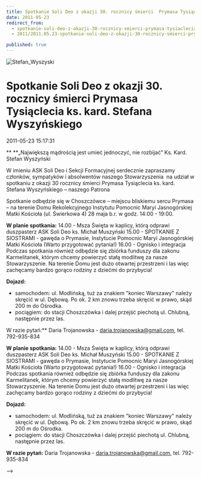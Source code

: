 ```yaml
---
title: Spotkanie Soli Deo z okazji 30. rocznicy śmierci  Prymasa Tysiąclecia ks. kard. Stefana Wyszyńskiego
date: 2011-05-23
redirect_from: 
  - spotkanie-soli-deo-z-okazji-30-rocznicy-smierci-prymasa-tysiaclecia-ks-kard-stefana-wyszynskiego
  - 2011/2011.05.23-spotkanie-soli-deo-z-okazji-30-rocznicy-smierci-prymasa-tysiaclecia-ks-kard-stefana-wyszynskiego

published: true
---
```



![Stefan_Wyszyski](images/stories/Stefan_Wyszyski.jpg)

# Spotkanie Soli Deo z okazji 30. rocznicy śmierci  Prymasa Tysiąclecia ks. kard. Stefana Wyszyńskiego

<time>2011-05-23 15:17:31</time>


**
**„Największą mądrością jest umieć jednoczyć, nie rozbijać” Ks. Kard.  Stefan Wyszyński

W imieniu ASK Soli Deo i Sekcji Formacyjnej serdecznie zapraszamy członków, sympatyków i absolwentów  naszego Stowarzyszenia  na udział  w spotkaniu z okazji 30 rocznicy śmierci  Prymasa Tysiąclecia ks. kard. Stefana Wyszyńskiego – naszego Patrona
 
Spotkanie  odbędzie się w Choszczówce – miejscu bliskiemu sercu Prymasa – na  terenie Domu Rekolekcyjnego Instytutu Pomocnic Maryi Jasnogórskiej Matki  Kościoła (ul. Świerkowa 4) 28 maja b.r. w godz. 14:00 - 19:00.

<!--{{intro-break}}-->

**W planie spotkania:**
14.00 - Msza Święta w kaplicy, którą odprawi duszpasterz ASK Soli Deo ks. Michał Muszyński
15.00 - SPOTKANIE Z SIOSTRAMI - gawęda o Prymasie, Instytucie Pomocnic Maryi Jasnogórskiej
 Matki Kościoła (Warto przygotować pytania!)
16.00 - Ognisko i integracja
Podczas  spotkania również odbędzie się zbiórka funduszy dla zakonu  Karmelitanek, którym chcemy powierzyć stałą modlitwę za nasze  Stowarzyszenie.
Na terenie Domu jest dużo otwartej przestrzeni i las więc zachęcamy bardzo gorąco rodziny z dziećmi do przybycia! 

**Dojazd:**
-  samochodem: ul. Modlińską, tuż za znakiem "koniec Warszawy" należy  skręcić w ul. Dębową. Po ok. 2 km znowu trzeba skręcić w prawo, skąd 200  m do Ośrodka.
- pociągiem: do stacji Choszczówka i dalej przejść piechotą ul. Chlubną, następnie przez las.

W razie pytań:**
Daria Trojanowska -  daria.trojanowska@gmail.com, tel. 792-935-834


<!--CONTENT FROM OLD SERVER (jos before 2013): 
**
**„Największą mądrością jest umieć jednoczyć, nie rozbijać” Ks. Kard.  Stefan Wyszyński

W imieniu ASK Soli Deo i Sekcji Formacyjnej serdecznie zapraszamy członków, sympatyków i absolwentów  naszego Stowarzyszenia  na udział  w spotkaniu z okazji 30 rocznicy śmierci  Prymasa Tysiąclecia ks. kard. Stefana Wyszyńskiego – naszego Patrona
 
Spotkanie  odbędzie się w Choszczówce – miejscu bliskiemu sercu Prymasa – na  terenie Domu Rekolekcyjnego Instytutu Pomocnic Maryi Jasnogórskiej Matki  Kościoła (ul. Świerkowa 4) 28 maja b.r. w godz. 14:00 - 19:00.




<!--{{intro-break}}-->


**W planie spotkania:**
14.00 - Msza Święta w kaplicy, którą odprawi duszpasterz ASK Soli Deo ks. Michał Muszyński
15.00 - SPOTKANIE Z SIOSTRAMI - gawęda o Prymasie, Instytucie Pomocnic Maryi Jasnogórskiej
 Matki Kościoła (Warto przygotować pytania!)
16.00 - Ognisko i integracja
Podczas  spotkania również odbędzie się zbiórka funduszy dla zakonu  Karmelitanek, którym chcemy powierzyć stałą modlitwę za nasze  Stowarzyszenie.
Na terenie Domu jest dużo otwartej przestrzeni i las więc zachęcamy bardzo gorąco rodziny z dziećmi do przybycia! 

**Dojazd:**
-  samochodem: ul. Modlińską, tuż za znakiem "koniec Warszawy" należy  skręcić w ul. Dębową. Po ok. 2 km znowu trzeba skręcić w prawo, skąd 200  m do Ośrodka.
- pociągiem: do stacji Choszczówka i dalej przejść piechotą ul. Chlubną, następnie przez las.

**W razie pytań:**
Daria Trojanowska -  daria.trojanowska@gmail.com, tel. 792-935-834

-->

<!--{{json:{"created_date":"2011-05-23 15:17:31","publish_down":"0000-00-00 00:00:00","id":"164"}}}-->
